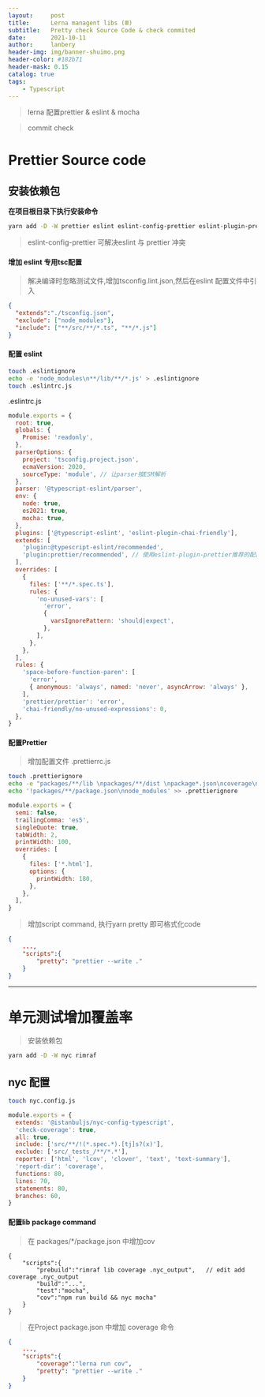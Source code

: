 ```yaml
---
layout:     post
title:      Lerna managent libs (Ⅲ)
subtitle:   Pretty check Source Code & check commited 
date:       2021-10-11
author:     lanbery
header-img: img/banner-shuimo.png
header-color: #182b71
header-mask: 0.15
catalog: true
tags:
    - Typescript 
---
```


> lerna 配置prettier & eslint & mocha

> commit check

# Prettier Source code

## 安装依赖包

**在项目根目录下执行安装命令**

```bash
yarn add -D -W prettier eslint eslint-config-prettier eslint-plugin-prettier @typescript-eslint/eslint-plugin @typescript-eslint/parser
```

> eslint-config-prettier 可解决eslint 与 prettier 冲突

#### 增加 eslint 专用tsc配置

> 解决编译时忽略测试文件,增加tsconfig.lint.json,然后在eslint 配置文件中引入

```json
{
  "extends":"./tsconfig.json",
  "exclude": ["node_modules"],
  "include": ["**/src/**/*.ts", "**/*.js"]
}
```

#### 配置 eslint

```bash
touch .eslintignore
echo -e 'node_modules\n**/lib/**/*.js' > .eslintignore
touch .eslintrc.js
```
.eslintrc.js
```javascript
module.exports = {
  root: true,
  globals: {
    Promise: 'readonly',
  },
  parserOptions: {
    project: 'tsconfig.project.json',
    ecmaVersion: 2020,
    sourceType: 'module', // 让parser按ESM解析
  },
  parser: '@typescript-eslint/parser',
  env: {
    node: true,
    es2021: true,
    mocha: true,
  },
  plugins: ['@typescript-eslint', 'eslint-plugin-chai-friendly'],
  extends: [
    'plugin:@typescript-eslint/recommended',
    'plugin:prettier/recommended', // 使用eslint-plugin-prettier推荐的配置，注意需要在最后一个
  ],
  overrides: [
    {
      files: ['**/*.spec.ts'],
      rules: {
        'no-unused-vars': [
          'error',
          {
            varsIgnorePattern: 'should|expect',
          },
        ],
      },
    },
  ],
  rules: {
    'space-before-function-paren': [
      'error',
      { anonymous: 'always', named: 'never', asyncArrow: 'always' },
    ],
    'prettier/prettier': 'error',
    'chai-friendly/no-unused-expressions': 0,
  },
}
```

#### 配置Prettier

> 增加配置文件 .prettierrc.js
```bash
touch .prettierignore
echo -e "packages/**/lib \npackages/**/dist \npackage*.json\ncoverage\n.nyc_output\n" > .prettierignore
echo '!packages/**/package.json\nnode_modules' >> .prettierignore

```

```javascript
module.exports = {
  semi: false,
  trailingComma: 'es5',
  singleQuote: true,
  tabWidth: 2,
  printWidth: 100,
  overrides: [
    {
      files: ['*.html'],
      options: {
        printWidth: 180,
      },
    },
  ],
}
```


> 增加script command, 执行yarn pretty 即可格式化code

```json
{
    ...,
    "scripts":{
        "pretty": "prettier --write ."
    }
}
```
---
# 单元测试增加覆盖率

> 安装依赖包

```bash
yarn add -D -W nyc rimraf 
```

## nyc 配置

```bash
touch nyc.config.js
```

```javascript
module.exports = {
  extends: '@istanbuljs/nyc-config-typescript',
  'check-coverage': true,
  all: true,
  include: ['src/**/!(*.spec.*).[tj]s?(x)'],
  exclude: ['src/_tests_/**/*.*'],
  reporter: ['html', 'lcov', 'clover', 'text', 'text-summary'],
  'report-dir': 'coverage',
  functions: 80,
  lines: 70,
  statements: 80,
  branches: 60,
}
```

#### 配置lib package command 

> 在 packages/*/package.json 中增加cov

```language
{
    "scripts":{
        "prebuild":"rimraf lib coverage .nyc_output",   // edit add coverage .nyc_output
        "build":"...",
        "test":"mocha",
        "cov":"npm run build && nyc mocha"
    }
}
```

> 在Project package.json 中增加 coverage 命令

```json
{
    ...,
    "scripts":{
        "coverage":"lerna run cov",
        "pretty": "prettier --write ."
    }  
}

```